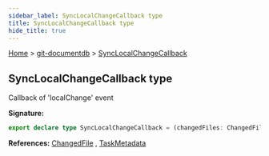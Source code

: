 ```yaml
---
sidebar_label: SyncLocalChangeCallback type
title: SyncLocalChangeCallback type
hide_title: true
---
```


[Home](./index.md) &gt; [git-documentdb](./git-documentdb.md) &gt; [SyncLocalChangeCallback](./git-documentdb.synclocalchangecallback.md)

## SyncLocalChangeCallback type

Callback of 'localChange' event

<b>Signature:</b>

```typescript
export declare type SyncLocalChangeCallback = (changedFiles: ChangedFile[], taskMetadata: TaskMetadata) => void;
```
<b>References:</b> [ChangedFile](./git-documentdb.changedfile.md) , [TaskMetadata](./git-documentdb.taskmetadata.md)


